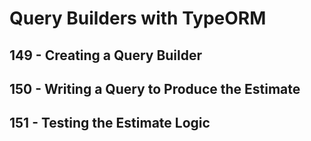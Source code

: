 # Query Builders with TypeORM
## 149 - Creating a Query Builder 
## 150 - Writing a Query to Produce the Estimate
## 151 - Testing the Estimate Logic
